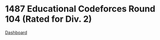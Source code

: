 # 1487 Educational Codeforces Round 104 (Rated for Div. 2)
[Dashboard](https://codeforces.com/contest/1487)
